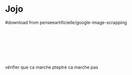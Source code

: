 # Jojo

#download from penseeartificielle/google-image-scrapping

<br><br><br><br><br><br>

vérifier que ca marche pteptre ca marche pas
        
        
        
